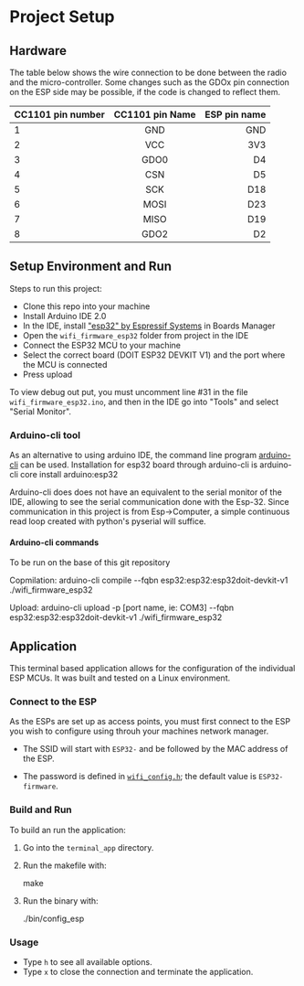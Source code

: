 # Project Setup

## Hardware 


The table below shows the wire connection to be done between the radio and the micro-controller.
Some changes such as the GDOx pin connection on the ESP side may be possible, if the code is changed to reflect them.


| CC1101 pin number | CC1101 pin Name | ESP pin name |
|:------------------|:---------------:|-------------:|
| 1                 |       GND       |          GND |
| 2                 |       VCC       |          3V3 |
| 3                 |      GDO0       |           D4 |
| 4                 |       CSN       |           D5 |
| 5                 |       SCK       |          D18 |
| 6                 |      MOSI       |          D23 |
| 7                 |      MISO       |          D19 |
| 8                 |      GDO2       |           D2 |

## Setup Environment and Run

Steps to run this project:

- Clone this repo into your machine
- Install Arduino IDE 2.0
- In the IDE, install ["esp32" by Espressif Systems](https://github.com/espressif/arduino-esp32) in Boards Manager
- Open the `wifi_firmware_esp32` folder from project in the IDE
- Connect the ESP32 MCU to your machine
- Select the correct board (DOIT ESP32 DEVKIT V1) and the port where the MCU is connected
- Press upload

To view debug out put, you must uncomment line #31 in the file `wifi_firmware_esp32.ino`, and then in the IDE go into "Tools" and select "Serial Monitor". 

### Arduino-cli tool

As an alternative to using arduino IDE, the command line program [arduino-cli](https://docs.arduino.cc/arduino-cli/) can be used.
Installation for esp32 board through arduino-cli is arduino-cli core install arduino:esp32

Arduino-cli does does not have an equivalent to the serial monitor of the IDE, allowing to see the serial communication
done with the Esp-32. Since communication in this project  is from Esp->Computer, a simple continuous read loop created
with python's pyserial will suffice.


#### Arduino-cli commands

To be run on the base of this git repository

Copmilation: arduino-cli compile --fqbn esp32:esp32:esp32doit-devkit-v1 ./wifi_firmware_esp32

Upload: arduino-cli upload -p [port name, ie: COM3] --fqbn esp32:esp32:esp32doit-devkit-v1 ./wifi_firmware_esp32

## Application

This terminal based application allows for the configuration of the individual ESP MCUs. It was built and tested on a Linux environment.

### Connect to the ESP

As the ESPs are set up as access points, you must first connect to the ESP you wish to configure using throuh your machines network manager.

- The SSID will start with `ESP32-` and be followed by the MAC address of the ESP.

- The password is defined in [`wifi_config.h`](wifi_firmware_esp32/src/wifi_config/wifi_config.h); the default value is `ESP32-firmware`.

### Build and Run

To build an run the application:

1. Go into the `terminal_app` directory.

2. Run the makefile with:

    make

3. Run the binary with:

    ./bin/config_esp

### Usage

- Type `h` to see all available options.
- Type `x` to close the connection and terminate the application.
